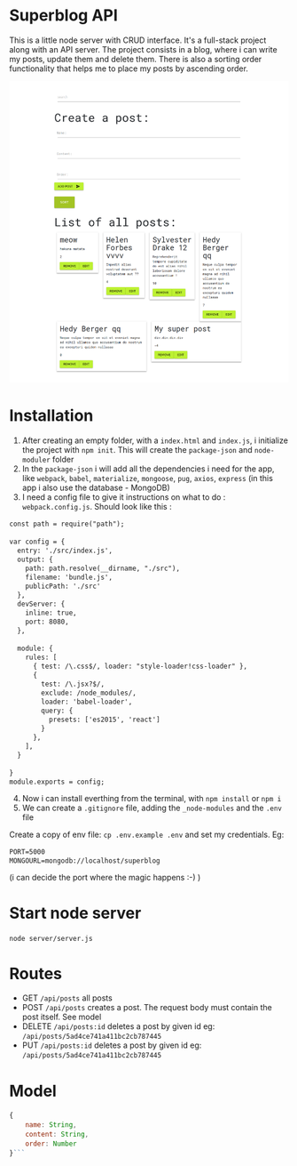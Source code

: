 # Superblog API

This is a little node server with CRUD interface. It's a full-stack project along with an API server.
The project consists in a blog, where i can write my posts, update them and delete them. There is also a sorting order functionality that helps me to place my posts by ascending order. 


![superblog](./img/Superblog.png?raw=true "Superblog")


# Installation
1. After creating an empty folder, with a `index.html` and `index.js`, i initialize the project with `npm init`. This will create the `package-json` and `node-moduler` folder
2. In the `package-json` i will add all the dependencies i need for the app, like `webpack`, `babel`, `materialize`, `mongoose`, `pug`, `axios`, `express` (in this app i also use the database - MongoDB)
3. I need a config file to give it instructions on what to do : `webpack.config.js`. Should look like this :
```
const path = require("path");

var config = {
  entry: './src/index.js',
  output: {
    path: path.resolve(__dirname, "./src"),
    filename: 'bundle.js',
    publicPath: './src'
  },
  devServer: {
    inline: true,
    port: 8080,
  },

  module: {
    rules: [
      { test: /\.css$/, loader: "style-loader!css-loader" },
      {
        test: /\.jsx?$/,
        exclude: /node_modules/,
        loader: 'babel-loader',
        query: {
          presets: ['es2015', 'react']
        }
      },
    ],
  }

}
module.exports = config;
```
4. Now i can install everthing from the terminal, with `npm install` or `npm i`
5. We can create a `.gitignore` file, adding the `_node-modules` and the `.env` file




Create a copy of env file: `cp .env.example .env`  and set my credentials. Eg:
```
PORT=5000
MONGOURL=mongodb://localhost/superblog
```
(i can decide the port where the magic happens :-) )


# Start node server

`node server/server.js`

# Routes
- GET `/api/posts` all posts
- POST `/api/posts` creates a post. The request body must contain the post itself. See model
- DELETE `/api/posts:id` deletes a post by given id eg: `/api/posts/5ad4ce741a411bc2cb787445`
- PUT `/api/posts:id` deletes a post by given id
  eg: `/api/posts/5ad4ce741a411bc2cb787445`

# Model
```javascript
{
    name: String,
    content: String,
    order: Number
}```
